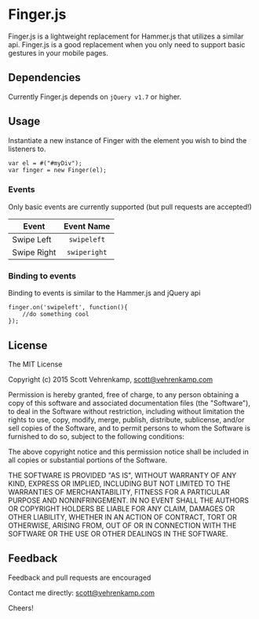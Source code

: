 # Finger.js
Finger.js is a lightweight replacement for Hammer.js that utilizes a similar api.  Finger.js is a good replacement when you only need to support basic gestures in your mobile pages.

## Dependencies
Currently Finger.js depends on ```jQuery v1.7``` or higher.

## Usage
Instantiate a new instance of Finger with the element you wish to bind the listeners to.

```
var el = #("#myDiv");
var finger = new Finger(el);
```
### Events
Only basic events are currently supported (but pull requests are accepted!)

| Event         | Event Name      |
| ------------- |:---------------:|
| Swipe Left    | ```swipeleft``` |
| Swipe Right   | ```swiperight``` |

### Binding to events
Binding to events is similar to the Hammer.js and jQuery api

```
finger.on('swipeleft', function(){
	//do something cool
});
```

## License

The MIT License

Copyright (c) 2015 Scott Vehrenkamp, [scott@vehrenkamp.com](mailto:scott@vehrenkamp.com)


Permission is hereby granted, free of charge, to any person obtaining a copy
of this software and associated documentation files (the "Software"), to deal
in the Software without restriction, including without limitation the rights
to use, copy, modify, merge, publish, distribute, sublicense, and/or sell
copies of the Software, and to permit persons to whom the Software is
furnished to do so, subject to the following conditions:


The above copyright notice and this permission notice shall be included in
all copies or substantial portions of the Software.


THE SOFTWARE IS PROVIDED "AS IS", WITHOUT WARRANTY OF ANY KIND, EXPRESS OR
IMPLIED, INCLUDING BUT NOT LIMITED TO THE WARRANTIES OF MERCHANTABILITY,
FITNESS FOR A PARTICULAR PURPOSE AND NONINFRINGEMENT.  IN NO EVENT SHALL THE
AUTHORS OR COPYRIGHT HOLDERS BE LIABLE FOR ANY CLAIM, DAMAGES OR OTHER
LIABILITY, WHETHER IN AN ACTION OF CONTRACT, TORT OR OTHERWISE, ARISING FROM,
OUT OF OR IN CONNECTION WITH THE SOFTWARE OR THE USE OR OTHER DEALINGS IN
THE SOFTWARE.


## Feedback
Feedback and pull requests are encouraged

Contact me directly: [scott@vehrenkamp.com](mailto:scott@vehrenkamp.com)

Cheers!